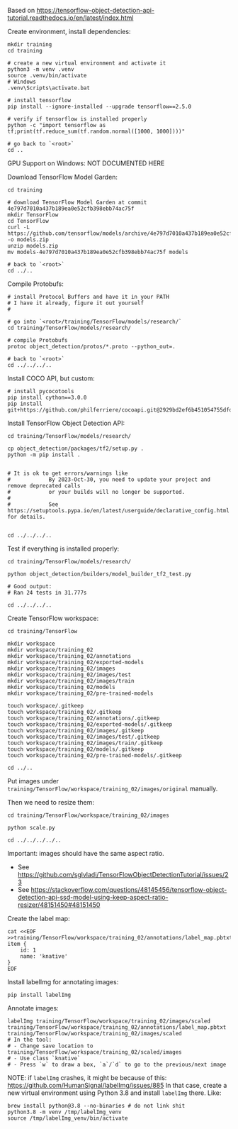 Based on https://tensorflow-object-detection-api-tutorial.readthedocs.io/en/latest/index.html

Create environment, install dependencies:
```shell
mkdir training
cd training

# create a new virtual environment and activate it
python3 -m venv .venv
source .venv/bin/activate
# Windows
.venv\Scripts\activate.bat

# install tensorflow
pip install --ignore-installed --upgrade tensorflow==2.5.0

# verify if tensorflow is installed properly
python -c "import tensorflow as tf;print(tf.reduce_sum(tf.random.normal([1000, 1000])))"

# go back to `<root>`
cd ..
```

GPU Support on Windows: NOT DOCUMENTED HERE

Download TensorFlow Model Garden:
```shell
cd training

# download TensorFlow Model Garden at commit 4e797d7010a437b189ea0e52cfb398ebb74ac75f
mkdir TensorFlow
cd TensorFlow
curl -L https://github.com/tensorflow/models/archive/4e797d7010a437b189ea0e52cfb398ebb74ac75f.zip -o models.zip
unzip models.zip
mv models-4e797d7010a437b189ea0e52cfb398ebb74ac75f models

# back to `<root>`
cd ../..
```

Compile Protobufs:
```shell
# install Protocol Buffers and have it in your PATH
# I have it already, figure it out yourself
#

# go into `<root>/training/TensorFlow/models/research/`
cd training/TensorFlow/models/research/

# compile Protobufs
protoc object_detection/protos/*.proto --python_out=.

# back to `<root>`
cd ../../../..
```

Install COCO API, but custom:
```shell
# install pycocotools
pip install cython==3.0.0
pip install git+https://github.com/philferriere/cocoapi.git@2929bd2ef6b451054755dfd7ceb09278f935f7ad#subdirectory=PythonAPI
```

Install TensorFlow Object Detection API:
```shell
cd training/TensorFlow/models/research/

cp object_detection/packages/tf2/setup.py .
python -m pip install .


# It is ok to get errors/warnings like
#            By 2023-Oct-30, you need to update your project and remove deprecated calls
#            or your builds will no longer be supported.
#    
#            See https://setuptools.pypa.io/en/latest/userguide/declarative_config.html for details.


cd ../../../..
```

Test if everything is installed properly:
```shell
cd training/TensorFlow/models/research/

python object_detection/builders/model_builder_tf2_test.py

# Good output:
# Ran 24 tests in 31.777s

cd ../../../..
```

Create TensorFlow workspace:
```shell
cd training/TensorFlow

mkdir workspace
mkdir workspace/training_02
mkdir workspace/training_02/annotations
mkdir workspace/training_02/exported-models
mkdir workspace/training_02/images
mkdir workspace/training_02/images/test
mkdir workspace/training_02/images/train
mkdir workspace/training_02/models
mkdir workspace/training_02/pre-trained-models

touch workspace/.gitkeep
touch workspace/training_02/.gitkeep
touch workspace/training_02/annotations/.gitkeep
touch workspace/training_02/exported-models/.gitkeep
touch workspace/training_02/images/.gitkeep
touch workspace/training_02/images/test/.gitkeep
touch workspace/training_02/images/train/.gitkeep
touch workspace/training_02/models/.gitkeep
touch workspace/training_02/pre-trained-models/.gitkeep

cd ../..
```

Put images under `training/TensorFlow/workspace/training_02/images/original` manually.

Then we need to resize them:
```shell
cd training/TensorFlow/workspace/training_02/images

python scale.py

cd ../../../../..

```

Important: images should have the same aspect ratio.
- See https://github.com/sglvladi/TensorFlowObjectDetectionTutorial/issues/23
- See https://stackoverflow.com/questions/48145456/tensorflow-object-detection-api-ssd-model-using-keep-aspect-ratio-resizer/48151450#48151450

Create the label map:
```shell
cat <<EOF >>training/TensorFlow/workspace/training_02/annotations/label_map.pbtxt
item {
    id: 1
    name: 'knative'
}
EOF
```

Install labelImg for annotating images:
```shell
pip install labelImg
```

Annotate images:
```shell
labelImg training/TensorFlow/workspace/training_02/images/scaled training/TensorFlow/workspace/training_02/annotations/label_map.pbtxt training/TensorFlow/workspace/training_02/images/scaled
# In the tool:
# - Change save location to training/TensorFlow/workspace/training_02/scaled/images
# - Use class `knative`
# - Press `w` to draw a box, `a`/`d` to go to the previous/next image
```

NOTE: if `labelImg` crashes, it might be because of this: https://github.com/HumanSignal/labelImg/issues/885
In that case, create a new virtual environment using Python 3.8 and install `labelImg` there.
Like:
```shell
brew install python@3.8 --no-binaries # do not link shit
python3.8 -m venv /tmp/labelImg_venv
source /tmp/labelImg_venv/bin/activate
```
